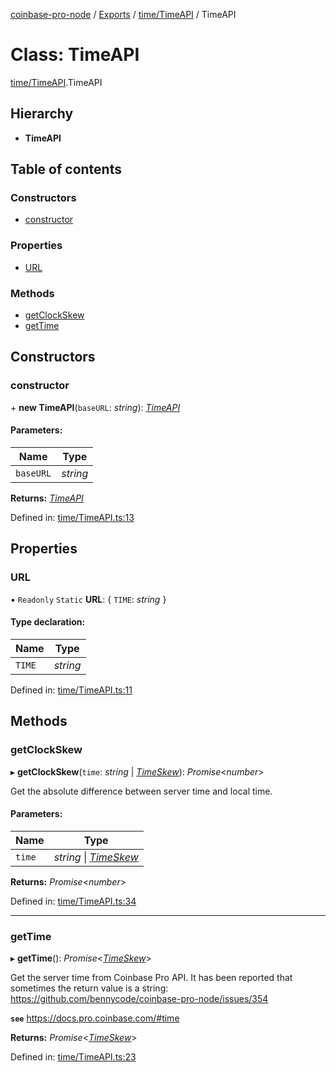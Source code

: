 [coinbase-pro-node](../../README.md) / [Exports](../../modules.md) / [time/TimeAPI](../../modules/time_timeapi.md) / TimeAPI

# Class: TimeAPI

[time/TimeAPI](../../modules/time_timeapi.md).TimeAPI

## Hierarchy

- **TimeAPI**

## Table of contents

### Constructors

- [constructor](timeapi.timeapi.md#constructor)

### Properties

- [URL](timeapi.timeapi.md#url)

### Methods

- [getClockSkew](timeapi.timeapi.md#getclockskew)
- [getTime](timeapi.timeapi.md#gettime)

## Constructors

### constructor

\+ **new TimeAPI**(`baseURL`: _string_): [_TimeAPI_](timeapi.timeapi.md)

#### Parameters:

| Name      | Type     |
| --------- | -------- |
| `baseURL` | _string_ |

**Returns:** [_TimeAPI_](timeapi.timeapi.md)

Defined in: [time/TimeAPI.ts:13](https://github.com/bennycode/coinbase-pro-node/blob/3350621/src/time/TimeAPI.ts#L13)

## Properties

### URL

▪ `Readonly` `Static` **URL**: { `TIME`: _string_ }

#### Type declaration:

| Name   | Type     |
| ------ | -------- |
| `TIME` | _string_ |

Defined in: [time/TimeAPI.ts:11](https://github.com/bennycode/coinbase-pro-node/blob/3350621/src/time/TimeAPI.ts#L11)

## Methods

### getClockSkew

▸ **getClockSkew**(`time`: _string_ \| [_TimeSkew_](../../interfaces/time/timeapi.timeskew.md)): _Promise_<_number_\>

Get the absolute difference between server time and local time.

#### Parameters:

| Name   | Type                                                                |
| ------ | ------------------------------------------------------------------- |
| `time` | _string_ \| [_TimeSkew_](../../interfaces/time/timeapi.timeskew.md) |

**Returns:** _Promise_<_number_\>

Defined in: [time/TimeAPI.ts:34](https://github.com/bennycode/coinbase-pro-node/blob/3350621/src/time/TimeAPI.ts#L34)

---

### getTime

▸ **getTime**(): _Promise_<[_TimeSkew_](../../interfaces/time/timeapi.timeskew.md)\>

Get the server time from Coinbase Pro API. It has been reported that sometimes the return value is a string: https://github.com/bennycode/coinbase-pro-node/issues/354

**`see`** https://docs.pro.coinbase.com/#time

**Returns:** _Promise_<[_TimeSkew_](../../interfaces/time/timeapi.timeskew.md)\>

Defined in: [time/TimeAPI.ts:23](https://github.com/bennycode/coinbase-pro-node/blob/3350621/src/time/TimeAPI.ts#L23)
